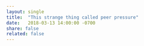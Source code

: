 ```yaml
---
layout: single
title:  "This strange thing called peer pressure"
date:   2018-03-13 14:00:00 -0700
share: false
related: false
---
```




